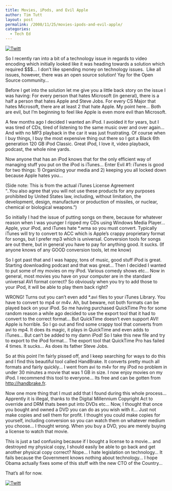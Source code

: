 ```yaml
---
title: Movies, iPods, and Evil Apple
author: Tim Tutt
layout: post
permalink: /2008/11/25/movies-ipods-and-evil-apple/
categories:
  - Tech Ed
---
```

<div class="twttr_button">
  <a href="http://twitter.com/share?url=http://www.timtutt.com/2008/11/25/movies-ipods-and-evil-apple/&text=Movies%2C+iPods%2C+and+Evil+Apple" target="_blank" title="Click here if you like this article."> <img src="http://www.timtutt.com/wp-content/plugins/twitter-plugin/images/twitt.gif" alt="Twitt" /> </a>
</div>

So I recently ran into a bit of a technology issue in regards to video encoding which initially looked like it was heading towards a solution which required $$$&#8230; I don&#8217;t like spending money on technology issues.  Like all issues, however, there was an open source solution! Yay for the Open Source community&#8230;

Before I get into the solution let me give you a little back story on the issue I was having: For every person that hates Microsoft (in general), there is a half a person that hates Apple and Steve Jobs. For every CS Major that hates Microsoft, there are at least 2 that hate Apple. My point here&#8230; Both are evil, but I&#8217;m beginning to feel like Apple is even more evil than Microsoft.

A few months ago I decided I wanted an iPod. I avoided it for years, but I was tired of CDs, tired of listening to the same music over and over again&#8230; And with no MP3 playback in the car it was just frustrating. Of course when I buy things, I buy the most expensive thing out there so I got a Black 6th generation 120 GB iPod Classic. Great iPod, I love it, video playback, podcast, the whole nine yards.

Now anyone that has an iPod knows that for the only efficient way of managing stuff you put on the iPod is iTunes&#8230; Enter Evil #1: iTunes is good for two things: 1) Organizing your media and 2) keeping you all locked down because Apple hates you&#8230;

(Side note: This is from the actual iTunes License Agreement  
&#8220;..You also agree that you will not use these products for any purposes prohibited by United States law, including, without limitation, the development, design, manufacture or production of missiles, or nuclear, chemical or biological weapons.&#8221;)

So initially I had the issue of putting songs on there, because for whatever reason when I was younger I ripped my CDs using Windows Media Player&#8230; Apple, your iPod, and iTunes hate *.wma so you must convert. Typically iTunes will try to convert to ACC which is Apple&#8217;s crappy proprietary format for songs, but I prefer mp3 which is universal. Conversion tools for songs are out there, but in general you have to pay for anything good. It sucks. (If anyone knows of any GOOD conversion tools, let me know)

So I got past that and I was happy, tons of music, good stuff iPod is great. Starting downloading podcast and that was great&#8230; Then I decided I wanted to put some of my movies on my iPod. Various comedy shows etc&#8230; Now in general, most movies you have on your computer are in the standard universal AVI format correct? So obviously when you try to add those to your iPod, it will be able to play them back right?

WRONG! Turns out you can&#8217;t even add *.avi files to your iTunes Library. You have to convert to mp4 or m4v. Ah, but beware, not both formats can be played back on your iPod. So me having purchased QuickTime Pro for some random reason a while ago decided to use the export tool that it had to convert to the correct format&#8230; But QuickTime doesn&#8217;t even support AVI! Apple is horrible. So I go out and find some crappy tool that converts from avi to mp4. It does its magic, it plays in QuickTime and even adds to iTunes&#8230; But can&#8217;t be added to my damn iPod! So I take this new file and try to export to the iPod format&#8230; The export tool that QuickTime Pro has failed 4 times. It sucks&#8230; As does its father Steve Jobs.

So at this point I&#8217;m fairly pissed off, and I keep searching for ways to do this and I find this beautiful tool called HandBrake. It converts pretty much all formats and fairly quickly&#8230; I went from avi to m4v for my iPod no problem in under 30 minutes a movie that was 1 GB in size. I now enjoy movies on my iPod. I recommend this tool to everyone&#8230; Its free and can be gotten from <http://handbrake.fr>.

Now one more thing that I must add that I found during this whole process&#8230; Apprently it is illegal, thanks to the Digital Millennium Copyright Act to override and DRM thats been put into DVDs etc&#8230; Now, I thought that once you bought and owned a DVD you can do as you wish with it&#8230; Just not make copies and sell them for profit. I thought you could make copies for yourself, including conversion so you can watch them on whatever medium you choose&#8230; I thought wrong. When you buy a DVD, you are merely buying a license to watch that movie.

This is just a tad confusing because if I bought a license to a movie&#8230; and destroyed my physical copy, I should easily be able to go back and get another physical copy correct? Nope&#8230; I hate legislation on technology&#8230; It fails because the Government knows nothing about technology&#8230; I hope Obama actually fixes some of this stuff with the new CTO of the Country&#8230;

That&#8217;s all for now.

<div class="twttr_button">
  <a href="http://twitter.com/share?url=http://www.timtutt.com/2008/11/25/movies-ipods-and-evil-apple/&text=Movies%2C+iPods%2C+and+Evil+Apple" target="_blank" title="Click here if you like this article."> <img src="http://www.timtutt.com/wp-content/plugins/twitter-plugin/images/twitt.gif" alt="Twitt" /> </a>
</div>